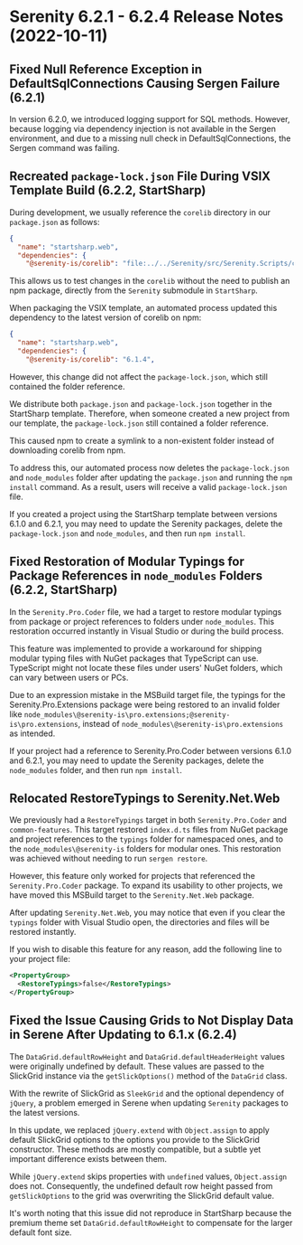# Serenity 6.2.1 - 6.2.4 Release Notes (2022-10-11)

## Fixed Null Reference Exception in DefaultSqlConnections Causing Sergen Failure (6.2.1)

In version 6.2.0, we introduced logging support for SQL methods. However, because logging via dependency injection is not available in the Sergen environment, and due to a missing null check in DefaultSqlConnections, the Sergen command was failing.

## Recreated `package-lock.json` File During VSIX Template Build (6.2.2, StartSharp)

During development, we usually reference the `corelib` directory in our `package.json` as follows:

```json
{
  "name": "startsharp.web",
  "dependencies": {
    "@serenity-is/corelib": "file:../../Serenity/src/Serenity.Scripts/corelib",
```

This allows us to test changes in the `corelib` without the need to publish an npm package, directly from the `Serenity` submodule in `StartSharp`.

When packaging the VSIX template, an automated process updated this dependency to the latest version of corelib on npm:

```json
{
  "name": "startsharp.web",
  "dependencies": {
    "@serenity-is/corelib": "6.1.4",
```

However, this change did not affect the `package-lock.json`, which still contained the folder reference.

We distribute both `package.json` and `package-lock.json` together in the StartSharp template. Therefore, when someone created a new project from our template, the `package-lock.json` still contained a folder reference.

This caused npm to create a symlink to a non-existent folder instead of downloading corelib from npm.

To address this, our automated process now deletes the `package-lock.json` and `node_modules` folder after updating the `package.json` and running the `npm install` command. As a result, users will receive a valid `package-lock.json` file.

If you created a project using the StartSharp template between versions 6.1.0 and 6.2.1, you may need to update the Serenity packages, delete the `package-lock.json` and `node_modules`, and then run `npm install`.


## Fixed Restoration of Modular Typings for Package References in `node_modules` Folders (6.2.2, StartSharp)

In the `Serenity.Pro.Coder` file, we had a target to restore modular typings from package or project references to folders under `node_modules`. This restoration occurred instantly in Visual Studio or during the build process.

This feature was implemented to provide a workaround for shipping modular typing files with NuGet packages that TypeScript can use. TypeScript might not locate these files under users' NuGet folders, which can vary between users or PCs.

Due to an expression mistake in the MSBuild target file, the typings for the Serenity.Pro.Extensions package were being restored to an invalid folder like `node_modules\@serenity-is\pro.extensions;@serenity-is\pro.extensions`, instead of `node_modules\@serenity-is\pro.extensions` as intended.

If your project had a reference to Serenity.Pro.Coder between versions 6.1.0 and 6.2.1, you may need to update the Serenity packages, delete the `node_modules` folder, and then run `npm install`.

## Relocated RestoreTypings to Serenity.Net.Web

We previously had a `RestoreTypings` target in both `Serenity.Pro.Coder` and `common-features`. This target restored `index.d.ts` files from NuGet package and project references to the `typings` folder for namespaced ones, and to the `node_modules\@serenity-is` folders for modular ones. This restoration was achieved without needing to run `sergen restore`.

However, this feature only worked for projects that referenced the `Serenity.Pro.Coder` package. To expand its usability to other projects, we have moved this MSBuild target to the `Serenity.Net.Web` package.

After updating `Serenity.Net.Web`, you may notice that even if you clear the `typings` folder with Visual Studio open, the directories and files will be restored instantly.

If you wish to disable this feature for any reason, add the following line to your project file:

```xml
<PropertyGroup>
  <RestoreTypings>false</RestoreTypings>
</PropertyGroup>
```

## Fixed the Issue Causing Grids to Not Display Data in Serene After Updating to 6.1.x (6.2.4)

The `DataGrid.defaultRowHeight` and `DataGrid.defaultHeaderHeight` values were originally undefined by default. These values are passed to the SlickGrid instance via the `getSlickOptions()` method of the `DataGrid` class.

With the rewrite of SlickGrid as `SleekGrid` and the optional dependency of `jQuery`, a problem emerged in Serene when updating `Serenity` packages to the latest versions.

In this update, we replaced `jQuery.extend` with `Object.assign` to apply default SlickGrid options to the options you provide to the SlickGrid constructor. These methods are mostly compatible, but a subtle yet important difference exists between them.

While `jQuery.extend` skips properties with `undefined` values, `Object.assign` does not. Consequently, the undefined default row height passed from `getSlickOptions` to the grid was overwriting the SlickGrid default value.

It's worth noting that this issue did not reproduce in StartSharp because the premium theme set `DataGrid.defaultRowHeight` to compensate for the larger default font size.